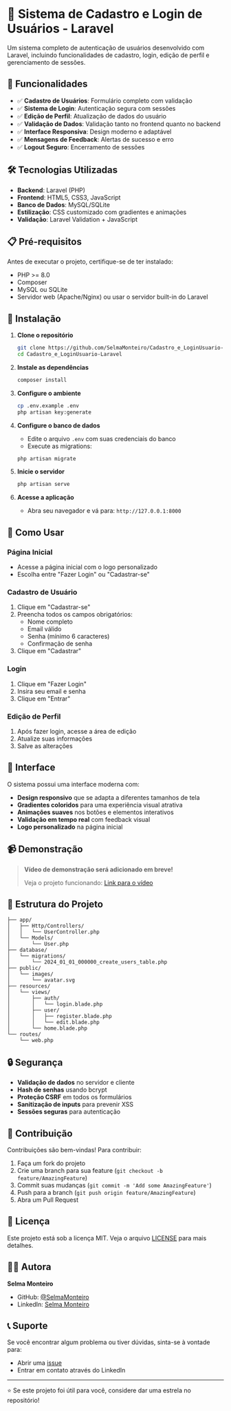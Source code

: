 # 📝 Sistema de Cadastro e Login de Usuários - Laravel

Um sistema completo de autenticação de usuários desenvolvido com Laravel, incluindo funcionalidades de cadastro, login, edição de perfil e gerenciamento de sessões.

## 🚀 Funcionalidades

- ✅ **Cadastro de Usuários**: Formulário completo com validação
- ✅ **Sistema de Login**: Autenticação segura com sessões
- ✅ **Edição de Perfil**: Atualização de dados do usuário
- ✅ **Validação de Dados**: Validação tanto no frontend quanto no backend
- ✅ **Interface Responsiva**: Design moderno e adaptável
- ✅ **Mensagens de Feedback**: Alertas de sucesso e erro
- ✅ **Logout Seguro**: Encerramento de sessões

## 🛠️ Tecnologias Utilizadas

- **Backend**: Laravel (PHP)
- **Frontend**: HTML5, CSS3, JavaScript
- **Banco de Dados**: MySQL/SQLite
- **Estilização**: CSS customizado com gradientes e animações
- **Validação**: Laravel Validation + JavaScript

## 📋 Pré-requisitos

Antes de executar o projeto, certifique-se de ter instalado:

- PHP >= 8.0
- Composer
- MySQL ou SQLite
- Servidor web (Apache/Nginx) ou usar o servidor built-in do Laravel

## 🔧 Instalação

1. **Clone o repositório**
   ```bash
   git clone https://github.com/SelmaMonteiro/Cadastro_e_LoginUsuario-Laravel.git
   cd Cadastro_e_LoginUsuario-Laravel
   ```

2. **Instale as dependências**
   ```bash
   composer install
   ```

3. **Configure o ambiente**
   ```bash
   cp .env.example .env
   php artisan key:generate
   ```

4. **Configure o banco de dados**
   - Edite o arquivo `.env` com suas credenciais do banco
   - Execute as migrations:
   ```bash
   php artisan migrate
   ```

5. **Inicie o servidor**
   ```bash
   php artisan serve
   ```

6. **Acesse a aplicação**
   - Abra seu navegador e vá para: `http://127.0.0.1:8000`

## 📱 Como Usar

### Página Inicial
- Acesse a página inicial com o logo personalizado
- Escolha entre "Fazer Login" ou "Cadastrar-se"

### Cadastro de Usuário
1. Clique em "Cadastrar-se"
2. Preencha todos os campos obrigatórios:
   - Nome completo
   - Email válido
   - Senha (mínimo 6 caracteres)
   - Confirmação de senha
3. Clique em "Cadastrar"

### Login
1. Clique em "Fazer Login"
2. Insira seu email e senha
3. Clique em "Entrar"

### Edição de Perfil
1. Após fazer login, acesse a área de edição
2. Atualize suas informações
3. Salve as alterações

## 🎨 Interface

O sistema possui uma interface moderna com:
- **Design responsivo** que se adapta a diferentes tamanhos de tela
- **Gradientes coloridos** para uma experiência visual atrativa
- **Animações suaves** nos botões e elementos interativos
- **Validação em tempo real** com feedback visual
- **Logo personalizado** na página inicial

## 📹 Demonstração

> **Vídeo de demonstração será adicionado em breve!**
> 
> Veja o projeto funcionando: [Link para o vídeo](URL_DO_VIDEO_AQUI)

## 📂 Estrutura do Projeto

```
├── app/
│   ├── Http/Controllers/
│   │   └── UserController.php
│   └── Models/
│       └── User.php
├── database/
│   └── migrations/
│       └── 2024_01_01_000000_create_users_table.php
├── public/
│   └── images/
│       └── avatar.svg
├── resources/
│   └── views/
│       ├── auth/
│       │   └── login.blade.php
│       ├── user/
│       │   ├── register.blade.php
│       │   └── edit.blade.php
│       └── home.blade.php
└── routes/
    └── web.php
```

## 🔒 Segurança

- **Validação de dados** no servidor e cliente
- **Hash de senhas** usando bcrypt
- **Proteção CSRF** em todos os formulários
- **Sanitização de inputs** para prevenir XSS
- **Sessões seguras** para autenticação

## 🤝 Contribuição

Contribuições são bem-vindas! Para contribuir:

1. Faça um fork do projeto
2. Crie uma branch para sua feature (`git checkout -b feature/AmazingFeature`)
3. Commit suas mudanças (`git commit -m 'Add some AmazingFeature'`)
4. Push para a branch (`git push origin feature/AmazingFeature`)
5. Abra um Pull Request

## 📝 Licença

Este projeto está sob a licença MIT. Veja o arquivo [LICENSE](LICENSE) para mais detalhes.

## 👩‍💻 Autora

**Selma Monteiro**
- GitHub: [@SelmaMonteiro](https://github.com/SelmaMonteiro)
- LinkedIn: [Selma Monteiro](https://linkedin.com/in/selma-monteiro)

## 📞 Suporte

Se você encontrar algum problema ou tiver dúvidas, sinta-se à vontade para:
- Abrir uma [issue](https://github.com/SelmaMonteiro/Cadastro_e_LoginUsuario-Laravel/issues)
- Entrar em contato através do LinkedIn

---

⭐ Se este projeto foi útil para você, considere dar uma estrela no repositório!